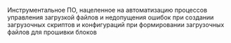 Инструментальное ПО, нацеленное на автоматизацию процессов управления загрузкой файлов и недопущения ошибок при создании загрузочных скриптов и конфигураций при формировании загрузочных файлов для прошивки блоков
